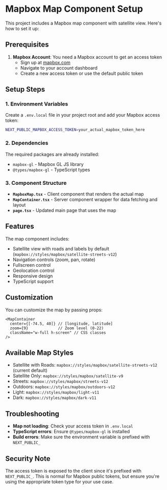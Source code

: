 # Mapbox Map Component Setup

This project includes a Mapbox map component with satellite view. Here's how to set it up:

## Prerequisites

1. **Mapbox Account**: You need a Mapbox account to get an access token
   - Sign up at [mapbox.com](https://mapbox.com)
   - Navigate to your account dashboard
   - Create a new access token or use the default public token

## Setup Steps

### 1. Environment Variables

Create a `.env.local` file in your project root and add your Mapbox access token:

```bash
NEXT_PUBLIC_MAPBOX_ACCESS_TOKEN=your_actual_mapbox_token_here
```

### 2. Dependencies

The required packages are already installed:
- `mapbox-gl` - Mapbox GL JS library
- `@types/mapbox-gl` - TypeScript types

### 3. Component Structure

- **`MapboxMap.tsx`** - Client component that renders the actual map
- **`MapContainer.tsx`** - Server component wrapper for data fetching and layout
- **`page.tsx`** - Updated main page that uses the map

## Features

The map component includes:
- Satellite view with roads and labels by default (`mapbox://styles/mapbox/satellite-streets-v12`)
- Navigation controls (zoom, pan, rotate)
- Fullscreen control
- Geolocation control
- Responsive design
- TypeScript support

## Customization

You can customize the map by passing props:

```tsx
<MapContainer 
  center={[-74.5, 40]} // [longitude, latitude]
  zoom={9}             // Zoom level (0-22)
  className="w-full h-screen" // CSS classes
/>
```

## Available Map Styles

- Satellite with Roads: `mapbox://styles/mapbox/satellite-streets-v12` (current default)
- Satellite Only: `mapbox://styles/mapbox/satellite-v9`
- Streets: `mapbox://styles/mapbox/streets-v12`
- Outdoors: `mapbox://styles/mapbox/outdoors-v12`
- Light: `mapbox://styles/mapbox/light-v11`
- Dark: `mapbox://styles/mapbox/dark-v11`

## Troubleshooting

- **Map not loading**: Check your access token in `.env.local`
- **TypeScript errors**: Ensure `@types/mapbox-gl` is installed
- **Build errors**: Make sure the environment variable is prefixed with `NEXT_PUBLIC_`

## Security Note

The access token is exposed to the client since it's prefixed with `NEXT_PUBLIC_`. This is normal for Mapbox public tokens, but ensure you're using the appropriate token type for your use case. 